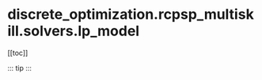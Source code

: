 # discrete_optimization.rcpsp_multiskill.solvers.lp_model

[[toc]]

::: tip
<skdecide-summary></skdecide-summary>
:::

